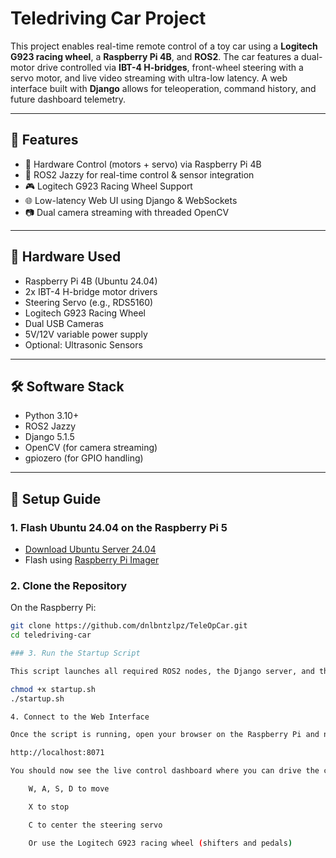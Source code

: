 # Teledriving Car Project

This project enables real-time remote control of a toy car using a **Logitech G923 racing wheel**, a **Raspberry Pi 4B**, and **ROS2**. The car features a dual-motor drive controlled via **IBT-4 H-bridges**, front-wheel steering with a servo motor, and live video streaming with ultra-low latency. A web interface built with **Django** allows for teleoperation, command history, and future dashboard telemetry.

---

## 🚦 Features

- 🔧 Hardware Control (motors + servo) via Raspberry Pi 4B
- 🧠 ROS2 Jazzy for real-time control & sensor integration
- 🎮 Logitech G923 Racing Wheel Support
- 🌐 Low-latency Web UI using Django & WebSockets
- 📷 Dual camera streaming with threaded OpenCV

---

## 🧰 Hardware Used

- Raspberry Pi 4B (Ubuntu 24.04)
- 2x IBT-4 H-bridge motor drivers
- Steering Servo (e.g., RDS5160)
- Logitech G923 Racing Wheel
- Dual USB Cameras
- 5V/12V variable power supply
- Optional: Ultrasonic Sensors

---

## 🛠️ Software Stack

- Python 3.10+
- ROS2 Jazzy
- Django 5.1.5
- OpenCV (for camera streaming)
- gpiozero (for GPIO handling)

---

## 🚀 Setup Guide

### 1. Flash Ubuntu 24.04 on the Raspberry Pi 5

- [Download Ubuntu Server 24.04](https://ubuntu.com/download/raspberry-pi)
- Flash using [Raspberry Pi Imager](https://www.raspberrypi.com/software/)

### 2. Clone the Repository

On the Raspberry Pi:

```bash
git clone https://github.com/dnlbntzlpz/TeleOpCar.git
cd teledriving-car

### 3. Run the Startup Script

This script launches all required ROS2 nodes, the Django server, and the Cloudflare tunnel (if configured):

chmod +x startup.sh
./startup.sh

4. Connect to the Web Interface

Once the script is running, open your browser on the Raspberry Pi and navigate to:

http://localhost:8071

You should now see the live control dashboard where you can drive the car using:

    W, A, S, D to move

    X to stop

    C to center the steering servo

    Or use the Logitech G923 racing wheel (shifters and pedals)